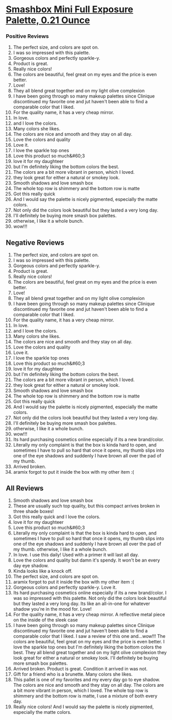 # [Smashbox Mini Full Exposure Palette, 0.21 Ounce](https://products.checkmycream.com/products/Smashbox-Mini-Full-Exposure-Palette-0.21-Ounce.html)

### Positive Reviews

<ol>
      <li>The perfect size, and colors are spot on.</li>
      <li>I was so impressed with this palette.</li>
      <li>Gorgeous colors and perfectly sparkle-y.</li>
      <li>Product is great.</li>
      <li>Really nice colors!</li>
      <li>The colors are beautiful, feel great on my eyes and the price is even better.</li>
      <li>Love!</li>
      <li>They all blend great together and on my light olive complexion</li>
      <li>I have been going through so many makeup palettes since Clinique discontinued my favorite one and jut haven&#x27;t been able to find a comparable color that I liked.</li>
      <li>For the quality name, it has a very cheap mirror.  </li>
      <li>In love.</li>
      <li>and I love the colors.</li>
      <li>Many colors she likes.</li>
      <li>The colors are nice and smooth and they stay on all day.</li>
      <li>Love the colors and quality</li>
      <li>Love it.</li>
      <li>I love the sparkle top ones</li>
      <li>Love this product so much&amp;#60;3</li>
      <li>love it for my daughteer</li>
      <li>but I&#x27;m definitely liking the bottom colors the best.</li>
      <li>The colors are a bit more vibrant in person, which I loved.</li>
      <li>they look great for either a natural or smokey look.</li>
      <li>Smooth shadows and love smash box</li>
      <li>The whole top row is shimmery and the bottom row is matte</li>
      <li>Got this really quick</li>
      <li>And I would say the palette is nicely pigmented, especially the matte colors.</li>
      <li>Not only did the colors look beautiful but they lasted a very long day.</li>
      <li>I&#x27;ll definitely be buying more smash box palettes.</li>
      <li>otherwise, I like it a whole bunch.</li>
      <li>wow!!!</li>
</ol>


<h2>Negative Reviews</h2>
<ol>
<li> The perfect size, and colors are spot on.</li>
<li> I was so impressed with this palette.</li>
<li> Gorgeous colors and perfectly sparkle-y.</li>
<li> Product is great.</li>
<li> Really nice colors!</li>
<li> The colors are beautiful, feel great on my eyes and the price is even better.</li>
<li> Love!</li>
<li> They all blend great together and on my light olive complexion</li>
<li> I have been going through so many makeup palettes since Clinique discontinued my favorite one and jut haven&#x27;t been able to find a comparable color that I liked.</li>
<li> For the quality name, it has a very cheap mirror.  </li>
<li> In love.</li>
<li> and I love the colors.</li>
<li> Many colors she likes.</li>
<li> The colors are nice and smooth and they stay on all day.</li>
<li> Love the colors and quality</li>
<li> Love it.</li>
<li> I love the sparkle top ones</li>
<li> Love this product so much&amp;#60;3</li>
<li> love it for my daughteer</li>
<li> but I&#x27;m definitely liking the bottom colors the best.</li>
<li> The colors are a bit more vibrant in person, which I loved.</li>
<li> they look great for either a natural or smokey look.</li>
<li> Smooth shadows and love smash box</li>
<li> The whole top row is shimmery and the bottom row is matte</li>
<li> Got this really quick</li>
<li> And I would say the palette is nicely pigmented, especially the matte colors.</li>
<li> Not only did the colors look beautiful but they lasted a very long day.</li>
<li> I&#x27;ll definitely be buying more smash box palettes.</li>
<li> otherwise, I like it a whole bunch.</li>
<li> wow!!!</li>
<li> Its hard purchasing cosmetics online especially if its a new brand/color.</li>
<li> Literally my only complaint is that the box is kinda hard to open, and sometimes I have to pull so hard that once it opens, my thumb slips into one of the eye shadows and suddenly I have brown all over the pad of my thumb.</li>
<li> Arrived broken.</li>
<li> aramix forgot to put it inside the box with my other item :(</li>
</ol>

<h2>All Reviews</h2>

<ol>
    <li> Smooth shadows and love smash box</li>
    <li> These are usually such top quality, but this compact arrives broken in three shade boxes!</li>
    <li> Got this really quick and I love the colors.</li>
    <li> love it for my daughteer</li>
    <li> Love this product so much&amp;#60;3</li>
    <li> Literally my only complaint is that the box is kinda hard to open, and sometimes I have to pull so hard that once it opens, my thumb slips into one of the eye shadows and suddenly I have brown all over the pad of my thumb. otherwise, I like it a whole bunch.</li>
    <li> In love. I use this daily! Used with a primer it will last all day.</li>
    <li> Love the colors and quality but damn it&#x27;s spendy. It won&#x27;t be an every day eye shadow.</li>
    <li> Kinda looks like a knock off.</li>
    <li> The perfect size, and colors are spot on.</li>
    <li> aramix forgot to put it inside the box with my other item :(</li>
    <li> Gorgeous colors and perfectly sparkle-y. Love it.</li>
    <li> Its hard purchasing cosmetics online especially if its a new brand/color. I was so impressed with this palette. Not only did the colors look beautiful but they lasted a very long day. Its like an all-in-one for whatever shadow you&#x27;re in the mood for. Love!</li>
    <li> For the quality name, it has a very cheap mirror.  A reflective metal piece on the inside of the sleek case</li>
    <li> I have been going through so many makeup palettes since Clinique discontinued my favorite one and jut haven&#x27;t been able to find a comparable color that I liked. I saw a review of this one and...wow!!! The colors are beautiful, feel great on my eyes and the price is even better. I love the sparkle top ones but I&#x27;m definitely liking the bottom colors the best. They all blend great together and on my light olive complexion they look great for either a natural or smokey look. I&#x27;ll definitely be buying more smash box palettes.</li>
    <li> Arrived broken. Product is great. Condition it arrived in was not.</li>
    <li> Gift for a friend who is a brunette.  Many colors she likes.</li>
    <li> This pallet is one of my favorites and my every day go to eye shadow. The colors are nice and smooth and they stay on all day. The colors are a bit more vibrant in person, which I loved. The whole top row is shimmery and the bottom row is matte, I use a mixture of both every day.</li>
    <li> Really nice colors! And I would say the palette is nicely pigmented, especially the matte colors.</li>
</ol>




